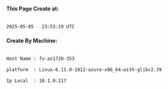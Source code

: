 
   
#### This Page Create at:

```bash

2025-05-05 - 23:53:19 UTC

```

#### Create By Machine:

```bash

Host Name : fv-az1720-353

platform  : Linux-6.11.0-1012-azure-x86_64-with-glibc2.39

Ip Local  : 10.1.0.117

```

